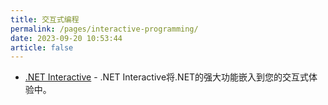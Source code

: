 ```yaml
---
title: 交互式编程
permalink: /pages/interactive-programming/
date: 2023-09-20 10:53:44
article: false
---
```


- [.NET Interactive](https://github.com/dotnet/interactive)  - .NET Interactive将.NET的强大功能嵌入到您的交互式体验中。